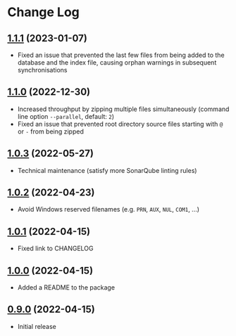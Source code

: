 # Change Log

## [1.1.1](https://github.com/david-04/7-sync/releases/tag/v1.1.1) (2023-01-07)

- Fixed an issue that prevented the last few files from being added to the database and the index file, causing orphan warnings in subsequent synchronisations

## [1.1.0](https://github.com/david-04/7-sync/releases/tag/v1.1.0) (2022-12-30)

- Increased throughput by zipping multiple files simultaneously (command line option `--parallel`, default: `2`)
- Fixed an issue that prevented root directory source files starting with `@` or `-` from being zipped

## [1.0.3](https://github.com/david-04/7-sync/releases/tag/v1.0.3) (2022-05-27)

- Technical maintenance (satisfy more SonarQube linting rules)

## [1.0.2](https://github.com/david-04/7-sync/releases/tag/v1.0.2) (2022-04-23)

- Avoid Windows reserved filenames (e.g. `PRN`, `AUX`, `NUL`, `COM1`, ...)

## [1.0.1](https://github.com/david-04/7-sync/releases/tag/v1.0.1) (2022-04-15)

- Fixed link to CHANGELOG


## [1.0.0](https://github.com/david-04/7-sync/releases/tag/v1.0.0) (2022-04-15)

- Added a README to the package

## [0.9.0](https://github.com/david-04/7-sync/releases/tag/v0.9.0) (2022-04-15)

- Initial release
